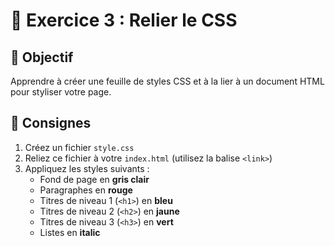 # 🎨 Exercice 3 : Relier le CSS

## 🎯 Objectif
Apprendre à créer une feuille de styles CSS et à la lier à un document HTML pour styliser votre page.

## 📝 Consignes
1. Créez un fichier `style.css`
2. Reliez ce fichier à votre `index.html` (utilisez la balise `<link>`)
3. Appliquez les styles suivants :
    - Fond de page en **gris clair**
    - Paragraphes en **rouge**
    - Titres de niveau 1 (`<h1>`) en **bleu**
    - Titres de niveau 2 (`<h2>`) en **jaune**
    - Titres de niveau 3 (`<h3>`) en **vert**
    - Listes en **italic**